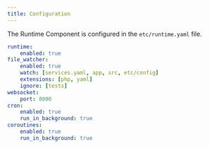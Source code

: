 ```yaml
---
title: Configuration
---
```


The Runtime Component is configured in the `etc/runtime.yaml` file.

```yaml
runtime:
    enabled: true
file_watcher:
    enabled: true
    watch: [services.yaml, app, src, etc/config]
    extensions: [php, yaml]
    ignore: [tests]
websocket:
    port: 8000
cron:
    enabled: true
    run_in_background: true
coroutines:
    enabled: true
    run_in_background: true
```